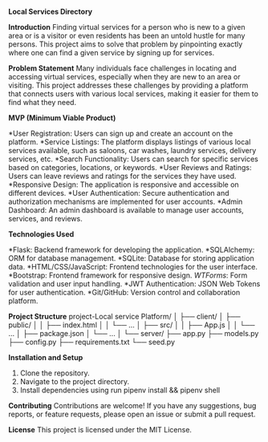 **Local Services Directory**

**Introduction**
Finding virtual services for a person who is new to a given area or is a visitor or even residents has been an untold hustle for many persons. This project aims to solve that problem by pinpointing exactly where one can find a given service by signing up for services.

**Problem Statement**
Many individuals face challenges in locating and accessing virtual services, especially when they are new to an area or visiting. This project addresses these challenges by providing a platform that connects users with various local services, making it easier for them to find what they need.

**MVP (Minimum Viable Product)**

*User Registration: Users can sign up and create an account on the platform.
*Service Listings: The platform displays listings of various local services available, such as saloons, car washes, laundry services, delivery services, etc.
*Search Functionality: Users can search for specific services based on categories, locations, or keywords.
*User Reviews and Ratings: Users can leave reviews and ratings for the services they have used.
*Responsive Design: The application is responsive and accessible on different devices.
*User Authentication: Secure authentication and authorization mechanisms are implemented for user accounts.
*Admin Dashboard: An admin dashboard is available to manage user accounts, services, and reviews.

**Technologies Used**

*Flask: Backend framework for developing the application.
*SQLAlchemy: ORM for database management.
*SQLite: Database for storing application data.
*HTML/CSS/JavaScript: Frontend technologies for the user interface.
*Bootstrap: Frontend framework for responsive design.
*WTForms*: Form validation and user input handling.
*JWT Authentication: JSON Web Tokens for user authentication.
*Git/GitHub: Version control and collaboration platform.

**Project Structure**
project-Local service Platform/
│
├── client/
│   ├── public/
│   │   ├── index.html
│   │   └── ...
│   ├── src/
│   │   ├── App.js
│   │   └── ...
│   ├── package.json
│   └── ...
│
└── server/
    ├── app.py
    ├── models.py
    ├── config.py
    ├── requirements.txt
    └── seed.py
    
**Installation and Setup**

1. Clone the repository.
2. Navigate to the project directory.
3. Install dependencies using run pipenv install && pipenv shell



**Contributing**
Contributions are welcome! If you have any suggestions, bug reports, or feature requests, please open an issue or submit a pull request.

**License**
This project is licensed under the MIT License.